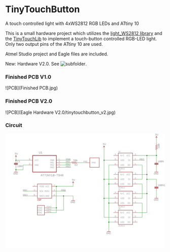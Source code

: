 TinyTouchButton
===============

A touch controlled light with 4xWS2812 RGB LEDs and ATtiny 10

This is a small hardware project which utilizes the [light_WS2812 library](https://github.com/cpldcpu/light_ws2812) and the [TinyTouchLib](https://github.com/cpldcpu/TinyTouchLib) 
to implement a touch-button controlled RGB-LED light. Only two output pins of the ATtiny 10 
are used.

Atmel Studio project and Eagle files are included.

New: Hardware V2.0. See ![subfolder](https://github.com/cpldcpu/TinyTouchButton/tree/master/Eagle%20Hardware%20V2.0).

### Finished PCB V1.0 ###

![PCB](Finished PCB.jpg)

### Finished PCB V2.0 ###

![PCB](Eagle Hardware V2.0/tinytouchbutton_v2.jpg)


### Circuit ###

![PCB](circuit.jpg)
